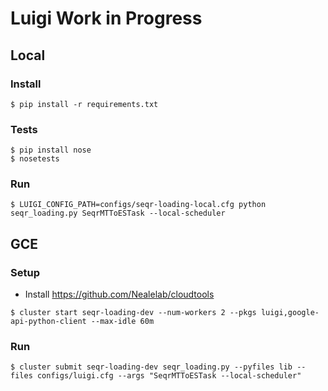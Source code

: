 
# Luigi Work in Progress

## Local
### Install
```
$ pip install -r requirements.txt
```

### Tests
```
$ pip install nose
$ nosetests
```

### Run
```
$ LUIGI_CONFIG_PATH=configs/seqr-loading-local.cfg python seqr_loading.py SeqrMTToESTask --local-scheduler
```

## GCE
### Setup
- Install https://github.com/Nealelab/cloudtools
```
$ cluster start seqr-loading-dev --num-workers 2 --pkgs luigi,google-api-python-client --max-idle 60m
```

### Run
```
$ cluster submit seqr-loading-dev seqr_loading.py --pyfiles lib --files configs/luigi.cfg --args "SeqrMTToESTask --local-scheduler"
```
